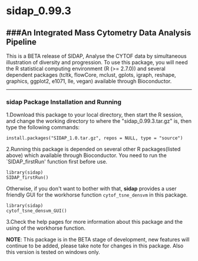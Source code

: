 sidap_0.99.3
=================

###An Integrated Mass Cytometry Data Analysis Pipeline
-----------------------------------------
This is a BETA release of SIDAP, Analyse the CYTOF data by simultaneous illustration of diversity and progression.
To use this package, you will need the R statistical computing environment (R (>= 2.7.0)) and several dependent 
packages (tcltk, flowCore, mclust, gplots, igraph, reshape, graphics, ggplot2, e1071, lle, vegan) available through Bioconductor.

------------------------------------------------
### sidap Package Installation and Running
1.Download this package to your local directory, then start the R session, and change the working directory to where the "sidap_0.99.3.tar.gz" is, then
type the following commands:
```
install.packages("SIDAP_1.0.tar.gz", repos = NULL, type = "source")
```  
2.Running this package is depended on several other R packages(listed above) which available through Bioconductor. You need to run the `SIDAP_firstRun' 
function first before use. 
```
library(sidap)
SIDAP_firstRun()
```
Otherwise, if you don't want to bother with that, **sidap** provides a user friendly GUI for the workhorse function `cytof_tsne_densvm` in this package.
```
library(sidap)
cytof_tsne_densvm_GUI()
```

3.Check the help pages for more information about this package and the using of the workhorse function.
              
**NOTE**: This package is in the BETA stage of development, new features will continue to be added, please take note for changes in this package. Also this version is tested on windows only.

 
 